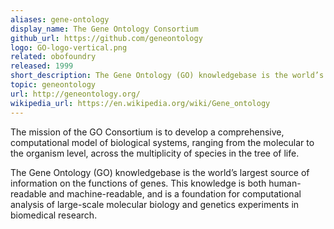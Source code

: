 ```yaml
---
aliases: gene-ontology
display_name: The Gene Ontology Consortium
github_url: https://github.com/geneontology
logo: GO-logo-vertical.png
related: obofoundry
released: 1999
short_description: The Gene Ontology (GO) knowledgebase is the world’s largest source of information on the functions of genes.
topic: geneontology
url: http://geneontology.org/
wikipedia_url: https://en.wikipedia.org/wiki/Gene_ontology
---
```

The mission of the GO Consortium is to develop a comprehensive, computational model of biological systems, ranging from the molecular to the organism level, across the multiplicity of species in the tree of life.

The Gene Ontology (GO) knowledgebase is the world’s largest source of information on the functions of genes. This knowledge is both human-readable and machine-readable, and is a foundation for computational analysis of large-scale molecular biology and genetics experiments in biomedical research.
